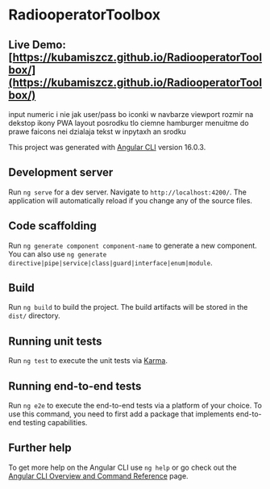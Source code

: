 # RadiooperatorToolbox
## Live Demo: [https://kubamiszcz.github.io/RadiooperatorToolbox/](https://kubamiszcz.github.io/RadiooperatorToolbox/)


input numeric i nie jak user/pass bo
iconki w navbarze
viewport rozmir na dekstop
ikony PWA
layout posrodku
tlo ciemne
hamburger menuitme do prawe
faicons nei dzialaja
tekst w inpytaxh an srodku


This project was generated with [Angular CLI](https://github.com/angular/angular-cli) version 16.0.3.

## Development server

Run `ng serve` for a dev server. Navigate to `http://localhost:4200/`. The application will automatically reload if you change any of the source files.

## Code scaffolding

Run `ng generate component component-name` to generate a new component. You can also use `ng generate directive|pipe|service|class|guard|interface|enum|module`.

## Build

Run `ng build` to build the project. The build artifacts will be stored in the `dist/` directory.

## Running unit tests

Run `ng test` to execute the unit tests via [Karma](https://karma-runner.github.io).

## Running end-to-end tests

Run `ng e2e` to execute the end-to-end tests via a platform of your choice. To use this command, you need to first add a package that implements end-to-end testing capabilities.

## Further help

To get more help on the Angular CLI use `ng help` or go check out the [Angular CLI Overview and Command Reference](https://angular.io/cli) page.
